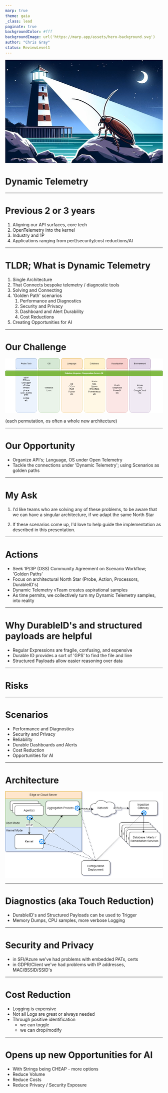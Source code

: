 ```yaml
---
marp: true
theme: gaia
_class: lead
paginate: true
backgroundColor: #fff
backgroundImage: url('https://marp.app/assets/hero-background.svg')
author: "Chris Gray"
status: ReviewLevel1
---
```


![](../orig_media/DynamicTelemetry.CoPilot.Image.png)

# Dynamic Telemetry

---

# Previous 2 or 3 years

1. Aligning our API surfaces, core tech
1. OpenTelemetry into the kernel
1. Industry and 1P
1. Applications ranging from perf/security/cost reductions/AI

---

# TLDR;  What is Dynamic Telemetry

1. Single Architecture
1. That Connects bespoke telemetry / diagnostic tools
1. Solving and Connecting
1. 'Golden Path' scenarios
    1. Performance and Diagnostics
    1. Security and Privacy
    1. Dashboard and Alert Durability
    1. Cost Reductions
1. Creating Opportunities for AI

---

# Our Challenge

![](../orig_media/ChallengeMatrix.drawio.png)

(each permutation, os often a whole new architecture)

---

# Our Opportunity

* Organize API's; Language, OS under Open Telemetry
* Tackle the connections under 'Dynamic Telemetry';  using Scenarios as golden paths

---

# My Ask

1. I'd like teams who are solving any of these problems, to be aware that we can have a singular architecture, if we adapt the same North Star

1. If these scenarios come up, I'd love to help guide the implementation as described in this presentation.

---

# Actions

* Seek 1P/3P (OSS) Community Agreement on Scenario Workflow; 'Golden Paths'
* Focus on  architectural North Star (Probe, Action, Processors, DurableID's)
* Dynamic Telemetry vTeam creates aspirational samples
* As time permits, we collectively turn my Dynamic Telemetry samples, into reality

---

# Why DurableID's and structured payloads are helpful

* Regular Expressions are fragile, confusing, and expensive
* Durable ID provides a sort of 'GPS' to find the file and line
* Structured Payloads allow easier reasoning over data

---

# Risks

---

# Scenarios

* Performance and Diagnostics
* Security and Privacy
* Reliability
* Durable Dashboards and Alerts
* Cost Reduction
* Opportunities for AI

---

# Architecture

![](../orig_media/Architecture.Boxes.Full.DynamicTelemetry.drawio.png)

---

# Diagnostics (aka Touch Reduction)

* DurableID's and Structured Payloads can be used to Trigger
* Memory Dumps, CPU samples, more verbose Logging

---

# Security and Privacy

* in SFI/Azure we've had problems with embedded PATs, certs
* in GDPR/Client we've had problems with IP addresses, MAC/BSSID/SSID's

---

# Cost Reduction

* Logging is expensive
* Not all Logs are great or always needed
* Through positive identification
    * we can toggle
    * we can drop/modify

---

# Opens up new Opportunities for AI

* With Strings being CHEAP - more options
* Reduce Volume
* Reduce Costs
* Reduce Privacy / Security Exposure